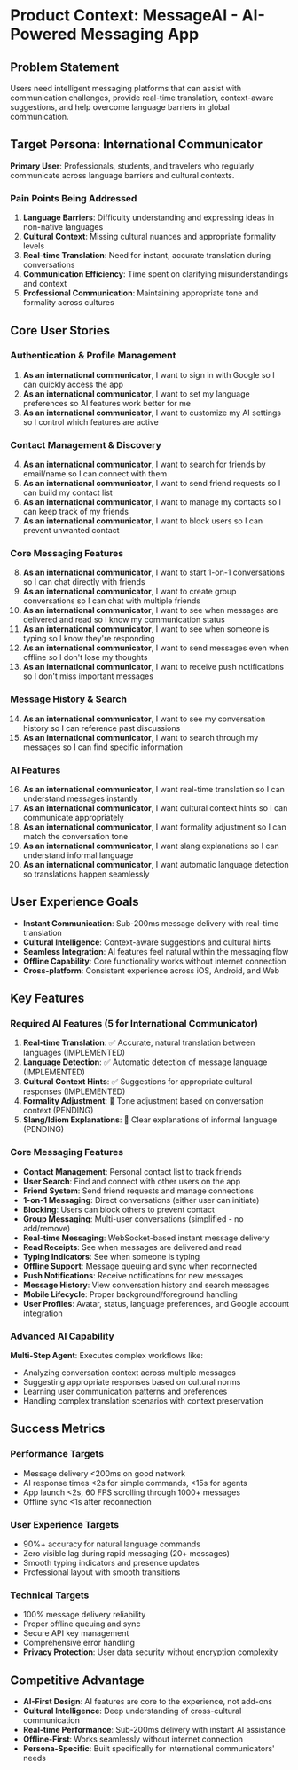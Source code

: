 # Product Context: MessageAI - AI-Powered Messaging App

## Problem Statement

Users need intelligent messaging platforms that can assist with communication challenges, provide real-time translation, context-aware suggestions, and help overcome language barriers in global communication.

## Target Persona: International Communicator

**Primary User**: Professionals, students, and travelers who regularly communicate across language barriers and cultural contexts.

### Pain Points Being Addressed

1. **Language Barriers**: Difficulty understanding and expressing ideas in non-native languages
2. **Cultural Context**: Missing cultural nuances and appropriate formality levels
3. **Real-time Translation**: Need for instant, accurate translation during conversations
4. **Communication Efficiency**: Time spent on clarifying misunderstandings and context
5. **Professional Communication**: Maintaining appropriate tone and formality across cultures

## Core User Stories

### Authentication & Profile Management

1. **As an international communicator**, I want to sign in with Google so I can quickly access the app
2. **As an international communicator**, I want to set my language preferences so AI features work better for me
3. **As an international communicator**, I want to customize my AI settings so I control which features are active

### Contact Management & Discovery

4. **As an international communicator**, I want to search for friends by email/name so I can connect with them
5. **As an international communicator**, I want to send friend requests so I can build my contact list
6. **As an international communicator**, I want to manage my contacts so I can keep track of my friends
7. **As an international communicator**, I want to block users so I can prevent unwanted contact

### Core Messaging Features

8. **As an international communicator**, I want to start 1-on-1 conversations so I can chat directly with friends
9. **As an international communicator**, I want to create group conversations so I can chat with multiple friends
10. **As an international communicator**, I want to see when messages are delivered and read so I know my communication status
11. **As an international communicator**, I want to see when someone is typing so I know they're responding
12. **As an international communicator**, I want to send messages even when offline so I don't lose my thoughts
13. **As an international communicator**, I want to receive push notifications so I don't miss important messages

### Message History & Search

14. **As an international communicator**, I want to see my conversation history so I can reference past discussions
15. **As an international communicator**, I want to search through my messages so I can find specific information

### AI Features

16. **As an international communicator**, I want real-time translation so I can understand messages instantly
17. **As an international communicator**, I want cultural context hints so I can communicate appropriately
18. **As an international communicator**, I want formality adjustment so I can match the conversation tone
19. **As an international communicator**, I want slang explanations so I can understand informal language
20. **As an international communicator**, I want automatic language detection so translations happen seamlessly

## User Experience Goals

- **Instant Communication**: Sub-200ms message delivery with real-time translation
- **Cultural Intelligence**: Context-aware suggestions and cultural hints
- **Seamless Integration**: AI features feel natural within the messaging flow
- **Offline Capability**: Core functionality works without internet connection
- **Cross-platform**: Consistent experience across iOS, Android, and Web

## Key Features

### Required AI Features (5 for International Communicator)

1. **Real-time Translation**: ✅ Accurate, natural translation between languages (IMPLEMENTED)
2. **Language Detection**: ✅ Automatic detection of message language (IMPLEMENTED)
3. **Cultural Context Hints**: ✅ Suggestions for appropriate cultural responses (IMPLEMENTED)
4. **Formality Adjustment**: 🚧 Tone adjustment based on conversation context (PENDING)
5. **Slang/Idiom Explanations**: 🚧 Clear explanations of informal language (PENDING)

### Core Messaging Features

- **Contact Management**: Personal contact list to track friends
- **User Search**: Find and connect with other users on the app
- **Friend System**: Send friend requests and manage connections
- **1-on-1 Messaging**: Direct conversations (either user can initiate)
- **Blocking**: Users can block others to prevent contact
- **Group Messaging**: Multi-user conversations (simplified - no add/remove)
- **Real-time Messaging**: WebSocket-based instant message delivery
- **Read Receipts**: See when messages are delivered and read
- **Typing Indicators**: See when someone is typing
- **Offline Support**: Message queuing and sync when reconnected
- **Push Notifications**: Receive notifications for new messages
- **Message History**: View conversation history and search messages
- **Mobile Lifecycle**: Proper background/foreground handling
- **User Profiles**: Avatar, status, language preferences, and Google account integration

### Advanced AI Capability

**Multi-Step Agent**: Executes complex workflows like:

- Analyzing conversation context across multiple messages
- Suggesting appropriate responses based on cultural norms
- Learning user communication patterns and preferences
- Handling complex translation scenarios with context preservation

## Success Metrics

### Performance Targets

- Message delivery <200ms on good network
- AI response times <2s for simple commands, <15s for agents
- App launch <2s, 60 FPS scrolling through 1000+ messages
- Offline sync <1s after reconnection

### User Experience Targets

- 90%+ accuracy for natural language commands
- Zero visible lag during rapid messaging (20+ messages)
- Smooth typing indicators and presence updates
- Professional layout with smooth transitions

### Technical Targets

- 100% message delivery reliability
- Proper offline queuing and sync
- Secure API key management
- Comprehensive error handling
- **Privacy Protection**: User data security without encryption complexity

## Competitive Advantage

- **AI-First Design**: AI features are core to the experience, not add-ons
- **Cultural Intelligence**: Deep understanding of cross-cultural communication
- **Real-time Performance**: Sub-200ms delivery with instant AI assistance
- **Offline-First**: Works seamlessly without internet connection
- **Persona-Specific**: Built specifically for international communicators' needs
